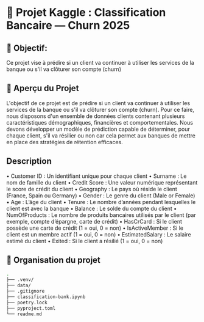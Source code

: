 # 💼 Projet Kaggle : Classification Bancaire — Churn 2025

## 🎯 Objectif: 
Ce projet vise à prédire si un client va continuer à utiliser les services de la banque ou s'il va clôturer son compte (churn)

## 🧠 Aperçu du Projet
L'objectif de ce projet est de prédire si un client va continuer à utiliser les services de la banque ou s'il va clôturer son compte (churn). Pour ce faire, nous disposons d'un ensemble de données clients contenant plusieurs caractéristiques démographiques, financières et comportementales. Nous devons développer un modèle de prédiction capable de déterminer, pour chaque client, s'il va résilier ou non car cela permet aux banques de mettre en place des stratégies de rétention efficaces.

## Description
•   Customer ID : Un identifiant unique pour chaque client
•   Surname : Le nom de famille du client
•   Credit Score : Une valeur numérique représentant le score de crédit du client
•   Geography : Le pays où réside le client (France, Spain ou Germany)
•   Gender : Le genre du client (Male or Female)
•   Age : L’âge du client
•   Tenure : Le nombre d’années pendant lesquelles le client est avec la banque
•   Balance : Le solde du compte du client
•   NumOfProducts : Le nombre de produits bancaires utilisés par le client (par exemple, compte d’épargne, carte de crédit)
•   HasCrCard : Si le client possède une carte de crédit (1 = oui, 0 = non)
•   IsActiveMember : Si le client est un membre actif (1 = oui, 0 = non)
•   EstimatedSalary : Le salaire estimé du client
•   Exited : Si le client a résilié (1 = oui, 0 = non)



## 📁 Organisation du projet
```bash
.
├── .venv/
├── data/
├── .gitignore
├── classification-bank.ipynb
├── poetry.lock
├── pyproject.toml
└── readme.md
